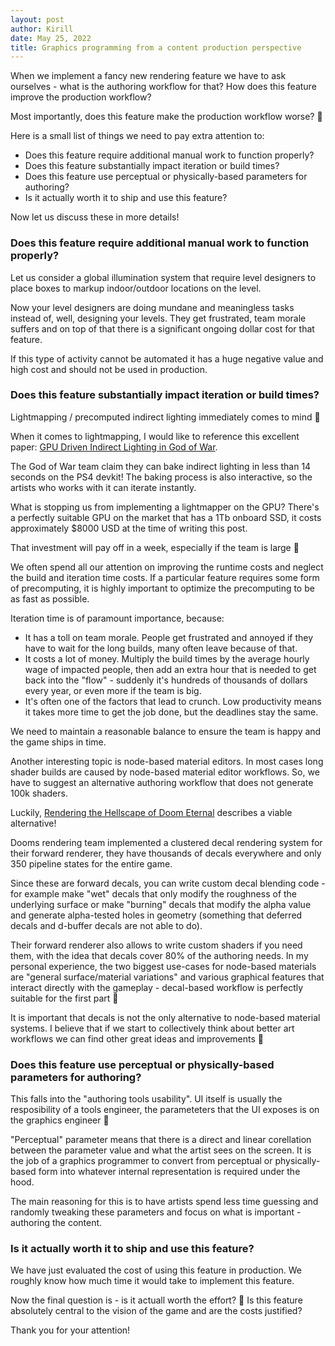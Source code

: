 ```yaml
---
layout: post
author: Kirill
date: May 25, 2022
title: Graphics programming from a content production perspective
---
```


When we implement a fancy new rendering feature we have to ask ourselves - what is the authoring workflow for that? How does this feature improve the production workflow?

Most importantly, does this feature make the production workflow worse? 🙂

Here is a small list of things we need to pay extra attention to:

* Does this feature require additional manual work to function properly?
* Does this feature substantially impact iteration or build times?
* Does this feature use perceptual or physically-based parameters for authoring?
* Is it actually worth it to ship and use this feature?

Now let us discuss these in more details!

### Does this feature require additional manual work to function properly?

Let us consider a global illumination system that require level designers to place boxes to markup indoor/outdoor locations on the level.

Now your level designers are doing mundane and meaningless tasks instead of, well, designing your levels. They get frustrated, team morale suffers and on top of that there is a significant ongoing dollar cost for that feature.

If this type of activity cannot be automated it has a huge negative value and high cost and should not be used in production.

### Does this feature substantially impact iteration or build times?

Lightmapping / precomputed indirect lighting immediately comes to mind 🙂

When it comes to lightmapping, I would like to reference this excellent paper: [GPU Driven Indirect Lighting in God of War](https://ubm-twvideo01.s3.amazonaws.com/o1/vault/gdc2019/presentations/Hobson_Josh_The_Indirect_Lighting.pdf).

The God of War team claim they can bake indirect lighting in less than 14 seconds on the PS4 devkit! The baking process is also interactive, so the artists who works with it can iterate instantly.

What is stopping us from implementing a lightmapper on the GPU? There's a perfectly suitable GPU on the market that has a 1Tb onboard SSD, it costs approximately $8000 USD at the time of writing this post.

That investment will pay off in a week, especially if the team is large 🙂

We often spend all our attention on improving the runtime costs and neglect the build and iteration time costs. If a particular feature requires some form of precomputing, it is highly important to optimize the precomputing to be as fast as possible.

Iteration time is of paramount importance, because:
* It has a toll on team morale. People get frustrated and annoyed if they have to wait for the long builds, many often leave because of that.
* It costs a lot of money. Multiply the build times by the average hourly wage of impacted people, then add an extra hour that is needed to get back into the "flow" - suddenly it's hundreds of thousands of dollars every year, or even more if the team is big.
* It's often one of the factors that lead to crunch. Low productivity means it takes more time to get the job done, but the deadlines stay the same.

We need to maintain a reasonable balance to ensure the team is happy and the game ships in time.

Another interesting topic is node-based material editors. In most cases long shader builds are caused by node-based material editor workflows. So, we have to suggest an alternative authoring workflow that does not generate 100k shaders.

Luckily, [Rendering the Hellscape of Doom Eternal](https://advances.realtimerendering.com/s2020/RenderingDoomEternal.pdf) describes a viable alternative!

Dooms rendering team implemented a clustered decal rendering system for their forward renderer, they have thousands of decals everywhere and only 350 pipeline states for the entire game.

Since these are forward decals, you can write custom decal blending code - for example make "wet" decals that only modify the roughness of the underlying surface or make "burning" decals that modify the alpha value and generate alpha-tested holes in geometry (something that deferred decals and d-buffer decals are not able to do).

Their forward renderer also allows to write custom shaders if you need them, with the idea that decals cover 80% of the authoring needs. In my personal experience, the two biggest use-cases for node-based materials are "general surface/material variations" and various graphical features that interact directly with the gameplay - decal-based workflow is perfectly suitable for the first part 🙂

It is important that decals is not the only alternative to node-based material systems. I believe that if we start to collectively think about better art workflows we can find other great ideas and improvements 🙂

### Does this feature use perceptual or physically-based parameters for authoring?

This falls into the "authoring tools usability". UI itself is usually the resposibility of a tools engineer, the parameteters that the UI exposes is on the graphics engineer 🙂

"Perceptual" parameter means that there is a direct and linear corellation between the parameter value and what the artist sees on the screen. It is the job of a graphics programmer to convert from perceptual or physically-based form into whatever internal representation is required under the hood.

The main reasoning for this is to have artists spend less time guessing and randomly tweaking these parameters and focus on what is important - authoring the content. 

### Is it actually worth it to ship and use this feature?

We have just evaluated the cost of using this feature in production. We roughly know how much time it would take to implement this feature.

Now the final question is - is it actuall worth the effort? 🙂 Is this feature absolutely central to the vision of the game and are the costs justified?

Thank you for your attention!
